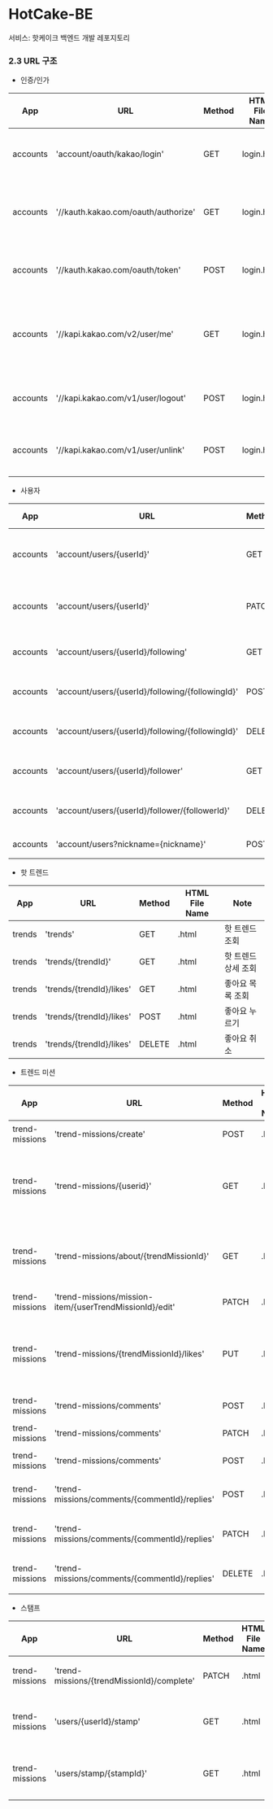 # HotCake-BE
서비스: 핫케이크 백엔드 개발 레포지토리


### 2.3 URL 구조
- 인증/인가

| App       | URL                                        | Method    | HTML File Name      | Note           |
|-----------|--------------------------------------------|-------------------|---------------------|----------------|
| accounts      | 'account/oauth/kakao/login'   | GET        | login.html       |카카오 소셜 로그인 |
| accounts      | '//kauth.kakao.com/oauth/authorize'| GET | login.html   |카카오 인가 코드 받기|
| accounts      | '//kauth.kakao.com/oauth/token'    | POST| login.html |카카오 토큰 받기 |
| accounts      | '//kapi.kakao.com/v2/user/me'      | GET | login.html | 카카오 사용자 정보 가져오기 |
| accounts      | '//kapi.kakao.com/v1/user/logout'  | POST | login.html | 로그아웃 (토큰 삭제) |
| accounts      | '//kapi.kakao.com/v1/user/unlink'  | POST | login.html | 회원 탈퇴(연결 끊기) |


- 사용자

| App       | URL                                        | Method    | HTML File Name      | Note           |
|-----------|--------------------------------------------|-------------------|---------------------|----------------|
| accounts      | 'account/users/{userId}'   | GET  | user_profile.html |사용자 프로필 조회 |
| accounts      | 'account/users/{userId}'   | PATCH  | .html |사용자 프로필 수정 |
| accounts      | 'account/users/{userId}/following'   | GET  | .html |팔로잉 조회 |
| accounts      | 'account/users/{userId}/following/{followingId}'   | POST  | .html |팔로잉 추가 |
| accounts      | 'account/users/{userId}/following/{followingId}'   | DELETE  | .html |팔로잉 취소 |
| accounts      | 'account/users/{userId}/follower'   | GET  | .html |팔로워 조회 |
| accounts      | 'account/users/{userId}/follower/{followerId}'   | DELETE  | .html |팔로워 삭제 |
| accounts      | 'account/users?nickname={nickname}'   | POST  | .html |유저 검색 |


- 핫 트렌드

| App       | URL                                        | Method    | HTML File Name      | Note           |
|-----------|--------------------------------------------|-------------------|---------------------|----------------|
| trends     | 'trends'   | GET  | .html |핫 트렌드 조회 |
| trends     | 'trends/{trendId}'   | GET  | .html |핫 트렌드 상세 조회 |
| trends     | 'trends/{trendId}/likes'   | GET  | .html |좋아요 목록 조회 |
| trends     | 'trends/{trendId}/likes'   | POST  | .html |좋아요 누르기 |
| trends     | 'trends/{trendId}/likes'   | DELETE  | .html |좋아요 취소 |



- 트렌드 미션

| App       | URL                                        | Method    | HTML File Name      | Note           |
|-----------|--------------------------------------------|-------------------|---------------------|----------------|
| trend-missions | 'trend-missions/create'   | POST  | .html |미션 생성 |
| trend-missions | 'trend-missions/{userid}' | GET  | .html |사용자의 미션 리스트 조회 |
| trend-missions | 'trend-missions/about/{trendMissionId}'   | GET  | .html |미션 페이지 상세 조회 |
| trend-missions | 'trend-missions/mission-item/{userTrendMissionId}/edit'   | PATCH  | .html |미션 수정 |
| trend-missions | 'trend-missions/{trendMissionId}/likes'   | PUT  | .html |미션 좋아요+좋아요 취소 |
| trend-missions | 'trend-missions/comments'   | POST  | .html |댓글 작성 |
| trend-missions | 'trend-missions/comments'   | PATCH  | .html |댓글 수정 |
| trend-missions | 'trend-missions/comments'   | POST  | .html |댓글 삭제 |
| trend-missions | 'trend-missions/comments/{commentId}/replies'   | POST  | .html |대댓글 작성 |
| trend-missions | 'trend-missions/comments/{commentId}/replies'   | PATCH  | .html |대댓글 수정 |
| trend-missions | 'trend-missions/comments/{commentId}/replies'   | DELETE  | .html |대댓글 삭제 |


- 스탬프

| App       | URL                                        | Method    | HTML File Name      | Note           |
|-----------|--------------------------------------------|-------------------|---------------------|----------------|
| trend-missions | 'trend-missions/{trendMissionId}/complete'   | PATCH  | .html |스탬프 발급 |
| trend-missions | 'users/{userId}/stamp'   | GET | .html |스탬프 목록 조회 |
| trend-missions | 'users/stamp/{stampId}'   | GET | .html |스탬프 상세 조회 |
  







